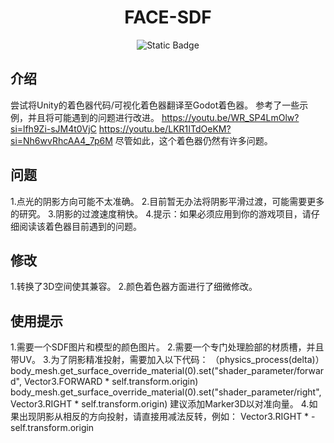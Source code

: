 <h1 align="center">FACE-SDF</h1>

<div align="center">


![Static Badge](https://img.shields.io/badge/gdscript-blue?logo=godotengine&logoColor=white)

</div>

## 介绍

尝试将Unity的着色器代码/可视化着色器翻译至Godot着色器。
参考了一些示例，并且将可能遇到的问题进行改进。
https://youtu.be/WR_SP4LmOlw?si=lfh9Zi-sJM4t0VjC
https://youtu.be/LKR1ITdOeKM?si=Nh6wvRhcAA4_7p6M
尽管如此，这个着色器仍然有许多问题。

## 问题
1.点光的阴影方向可能不太准确。
2.目前暂无办法将阴影平滑过渡，可能需要更多的研究。
3.阴影的过渡速度稍快。
4.提示：如果必须应用到你的游戏项目，请仔细阅读该着色器目前遇到的问题。

## 修改
1.转换了3D空间使其兼容。
2.颜色着色器方面进行了细微修改。

## 使用提示
1.需要一个SDF图片和模型的颜色图片。
2.需要一个专门处理脸部的材质槽，并且带UV。
3.为了阴影精准投射，需要加入以下代码：
（physics_process(delta)）
	body_mesh.get_surface_override_material(0).set("shader_parameter/forward", Vector3.FORWARD *  self.transform.origin)
	body_mesh.get_surface_override_material(0).set("shader_parameter/right", Vector3.RIGHT * self.transform.origin)
    建议添加Marker3D以对准向量。
4.如果出现阴影从相反的方向投射，请直接用减法反转，例如：
    Vector3.RIGHT * -self.transform.origin